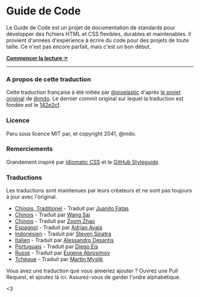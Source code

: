 # Guide de Code

Le Guide de Code est un projet de documentation de standards pour développer
des fichiers HTML et CSS flexibles, durables et maintenables. Il provient
d'années d'expérience à écrire du code pour des projets de toute taille. Ce
n'est pas encore parfait, mais c'est un bon début.

**[Commencer la lecture ☞](http://pixelastic.github.io/code-guide)**

---

### A propos de cette traduction

Cette traduction française à été initiée par
[@pixelastic](https://twitter.com/pixelastic) d'après [le projet
original](http://codeguide.co/) de
[@mdo](https://twitter.com/mdo). Le dernier commit original sur lequel la
traduction est fondée est le
[142e2cf](https://github.com/mdo/code-guide/commit/142e2cf1d4d50e728209f933d8b9af1456f4e3c9).

### Licence

Paru sous licence MIT par, et copyright 2041, @mdo.

### Remerciements

Grandement inspiré par [Idiomatic CSS](https://github.com/necolas/idiomatic-css) et le [GitHub Styleguide](http://github.com/styleguide).

### Traductions

Les traductions sont maintenues par leurs créateurs et ne sont pas toujours
à jour avec l'original.

- [Chinois, Traditionel](http://juanitofatas.github.io/code-guide/) - Traduit par [Juanito Fatas](https://github.com/JuanitoFatas)
- [Chinois](http://codeguide.bootcss.com/) - Traduit par [Wang Sai](https://github.com/wangsai)
- [Chinois](http://zoomzhao.github.io/code-guide/) - Traduit par [Zoom Zhao](https://github.com/ZoomZhao)
- [Espagnol](http://adrianayala.mx/code-guide/es/) - Traduit par [Adrian Ayala](http://adrianayala.mx/)
- [Indonésien](http://diagramatics.github.io/code-guide-id) - Traduit par [Steven Sinatra](http://diagramatics.me)
- [Italien](http://alessandro1997.github.io/code-guide/) - Traduit par [Alessandro Desantis](https://github.com/alessandro1997)
- [Portuguais](http://diegoeis.github.io/code-guide/) - Traduit par [Diego Eis](http://tableless.com.br/)
- [Russe](http://instanceofpro.github.io/code-guide/) - Traduit par [Eugene Abrosimov](https://github.com/instanceofpro)
- [Tchèque](http://smedzlatko.github.io/) - Traduit par [Martin Myslík](https://github.com/Smedzlatko)

Vous avez une traduction que vous aimeriez ajouter ? Ouvrez une Pull Request,
et ajoutez là ici. Assurez-vous de garder l'ordre alphabétique.

<3
